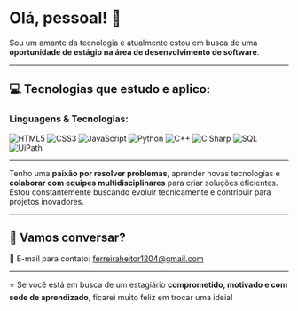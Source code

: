 # Olá, pessoal! 👋

Sou um amante da tecnologia e atualmente estou em busca de uma **oportunidade de estágio na área de desenvolvimento de software**.

---

## 💻 Tecnologias que estudo e aplico:

### Linguagens & Tecnologias:

![HTML5](https://img.shields.io/badge/HTML5-E34F26?style=for-the-badge&logo=html5&logoColor=white)
![CSS3](https://img.shields.io/badge/CSS3-1572B6?style=for-the-badge&logo=css3&logoColor=white)
![JavaScript](https://img.shields.io/badge/JavaScript-F7DF1E?style=for-the-badge&logo=javascript&logoColor=black)
![Python](https://img.shields.io/badge/Python-3776AB?style=for-the-badge&logo=python&logoColor=white)
![C++](https://img.shields.io/badge/C++-00599C?style=for-the-badge&logo=c%2b%2b&logoColor=white)
![C Sharp](https://img.shields.io/badge/C%23-239120?style=for-the-badge&logo=c-sharp&logoColor=white)
![SQL](https://img.shields.io/badge/SQL-4479A1?style=for-the-badge&logo=mysql&logoColor=white)
![UiPath](https://img.shields.io/badge/UiPath-FF6C37?style=for-the-badge&logo=uipath&logoColor=white)

---

Tenho uma **paixão por resolver problemas**, aprender novas tecnologias e **colaborar com equipes multidisciplinares** para criar soluções eficientes. Estou constantemente buscando evoluir tecnicamente e contribuir para projetos inovadores.

---

## 🤝 Vamos conversar?

📩 E-mail para contato: [ferreiraheitor1204@gmail.com](mailto:ferreiraheitor1204@gmail.com)

---

⭐ Se você está em busca de um estagiário **comprometido, motivado e com sede de aprendizado**, ficarei muito feliz em trocar uma ideia!
